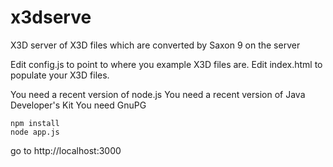 # x3dserve
X3D server of X3D files which are converted by Saxon 9 on the server

Edit config.js to point to where you example X3D files are.
Edit index.html to populate your X3D files.

You need a recent version of node.js
You need a recent version of Java Developer's Kit
You need GnuPG

```
npm install
node app.js
```

go to http://localhost:3000
